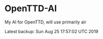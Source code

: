 # OpenTTD-AI
My AI for OpenTTD, will use primarily air

Latest backup: Sun Aug 25 17:57:02 UTC 2019
